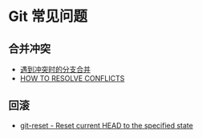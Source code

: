 # Git 常见问题

## 合并冲突
- [遇到冲突时的分支合并](https://git-scm.com/book/zh/v2/Git-%E5%88%86%E6%94%AF-%E5%88%86%E6%94%AF%E7%9A%84%E6%96%B0%E5%BB%BA%E4%B8%8E%E5%90%88%E5%B9%B6)
- [HOW TO RESOLVE CONFLICTS](https://git-scm.com/docs/git-merge#_how_to_resolve_conflicts)

## 回滚
- [git-reset - Reset current HEAD to the specified state](https://git-scm.com/docs/git-reset)